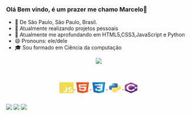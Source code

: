 ### Olá Bem vindo, é um prazer me chamo Marcelo👋




- 📌 De São Paulo, São Paulo, Brasil.
- 🔭 Atualmente realizando projetos pessoais
- 🌱 Atualmente me aprofundando em HTML5,CSS3,JavaScript e Python
- 😄 Pronouns: ele/dele
- 🎓 Sou formado em Ciência da computação

<div align="center">
  <a href="https://www.linkedin.com/in/marcelo-nunes-b10157195/">
  <img height="180em" src="https://github-readme-stats.vercel.app/api/top-langs/?username=marcelonunes2&layout=compact"/>
  

##

  <div style="display: inline_block"><br>
  <img align="center" alt="lelo-Js" height="30" width="40" src="https://raw.githubusercontent.com/devicons/devicon/master/icons/javascript/javascript-plain.svg">
  <img align="center" alt="lelo-HTML" height="30" width="40" src="https://raw.githubusercontent.com/devicons/devicon/master/icons/html5/html5-original.svg">
  <img align="center" alt="leo-CSS" height="30" width="40" src="https://raw.githubusercontent.com/devicons/devicon/master/icons/css3/css3-original.svg">
  <img align="center" alt="lelo-Python" height="30" width="40" src="https://raw.githubusercontent.com/devicons/devicon/master/icons/python/python-original.svg">
  <img align="center" alt="lelo-Csharp" height="30" width="40" src="https://raw.githubusercontent.com/devicons/devicon/master/icons/csharp/csharp-original.svg">
</div>
  
 ##
  
 </div>
 <a href="https://instagram.com/marcelokho" target="_blank"><img src="https://img.shields.io/badge/-Instagram-%23E4405F?style=for-the-badge&logo=instagram&logoColor=white" target="_blank"></a>
 <a href = "mailto:mklelo1990@gmail.com"><img src="https://img.shields.io/badge/-Gmail-%23333?style=for-the-badge&logo=gmail&logoColor=white" target="_blank"></a>
  <a href="https://www.linkedin.com/in/marcelo-nunes-b10157195/" target="_blank"><img src="https://img.shields.io/badge/-LinkedIn-%230077B5?style=for-the-badge&logo=linkedin&logoColor=white" target="_blank"></a> 
 
 </div>
